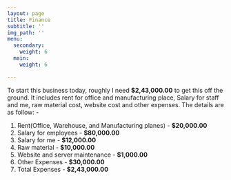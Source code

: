```yaml
---
layout: page
title: Finance
subtitle: ''
img_path: ''
menu:
  secondary:
    weight: 6
  main:
    weight: 6

---
```

To start this business today, roughly I need **$2,43,000.00** to get this off the ground. It includes rent for office and manufacturing place, Salary for staff and me, raw material cost, website cost and other expenses. The details are as follow: -

1. Rent(Office, Warehouse, and Manufacturing planes) - **$20,000.00**
2. Salary for employees - **$80,000.00**
3. Salary for me - **$12,000.00**
4. Raw material - **$10,000.00**
5. Website and server maintenance - **$1,000.00**
6. Other Expenses - **$30,000.00**
7. Total Expenses - **$2,43,000.00**